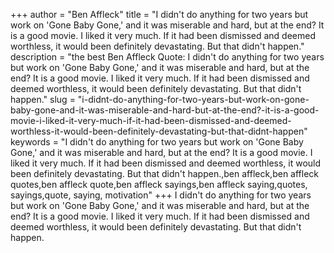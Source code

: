 +++
author = "Ben Affleck"
title = "I didn't do anything for two years but work on 'Gone Baby Gone,' and it was miserable and hard, but at the end? It is a good movie. I liked it very much. If it had been dismissed and deemed worthless, it would been definitely devastating. But that didn't happen."
description = "the best Ben Affleck Quote: I didn't do anything for two years but work on 'Gone Baby Gone,' and it was miserable and hard, but at the end? It is a good movie. I liked it very much. If it had been dismissed and deemed worthless, it would been definitely devastating. But that didn't happen."
slug = "i-didnt-do-anything-for-two-years-but-work-on-gone-baby-gone-and-it-was-miserable-and-hard-but-at-the-end?-it-is-a-good-movie-i-liked-it-very-much-if-it-had-been-dismissed-and-deemed-worthless-it-would-been-definitely-devastating-but-that-didnt-happen"
keywords = "I didn't do anything for two years but work on 'Gone Baby Gone,' and it was miserable and hard, but at the end? It is a good movie. I liked it very much. If it had been dismissed and deemed worthless, it would been definitely devastating. But that didn't happen.,ben affleck,ben affleck quotes,ben affleck quote,ben affleck sayings,ben affleck saying,quotes, sayings,quote, saying, motivation"
+++
I didn't do anything for two years but work on 'Gone Baby Gone,' and it was miserable and hard, but at the end? It is a good movie. I liked it very much. If it had been dismissed and deemed worthless, it would been definitely devastating. But that didn't happen.
